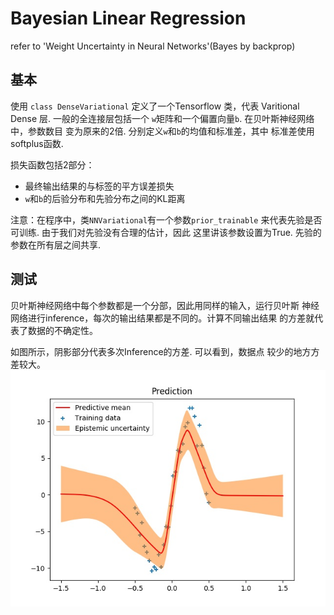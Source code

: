 # Bayesian Linear Regression
refer to 'Weight Uncertainty in Neural Networks'(Bayes by backprop)

## 基本
使用 `class DenseVariational` 定义了一个Tensorflow
类，代表 Varitional Dense 层. 一般的全连接层包括一个
`w`矩阵和一个偏置向量`b`. 在贝叶斯神经网络中，参数数目
变为原来的2倍. 分别定义`w`和`b`的均值和标准差，其中
标准差使用softplus函数.

损失函数包括2部分：
- 最终输出结果的与标签的平方误差损失
- `w`和`b`的后验分布和先验分布之间的KL距离


注意：在程序中，类`NNVariational`有一个参数`prior_trainable`
来代表先验是否可训练. 由于我们对先验没有合理的估计，因此
这里讲该参数设置为True. 先验的参数在所有层之间共享.

## 测试
贝叶斯神经网络中每个参数都是一个分部，因此用同样的输入，运行贝叶斯
神经网络进行inference，每次的输出结果都是不同的。计算不同输出结果
的方差就代表了数据的不确定性。

如图所示，阴影部分代表多次Inference的方差. 可以看到，数据点
较少的地方方差较大。
![avatar](./pic-kl-1.jpg)




